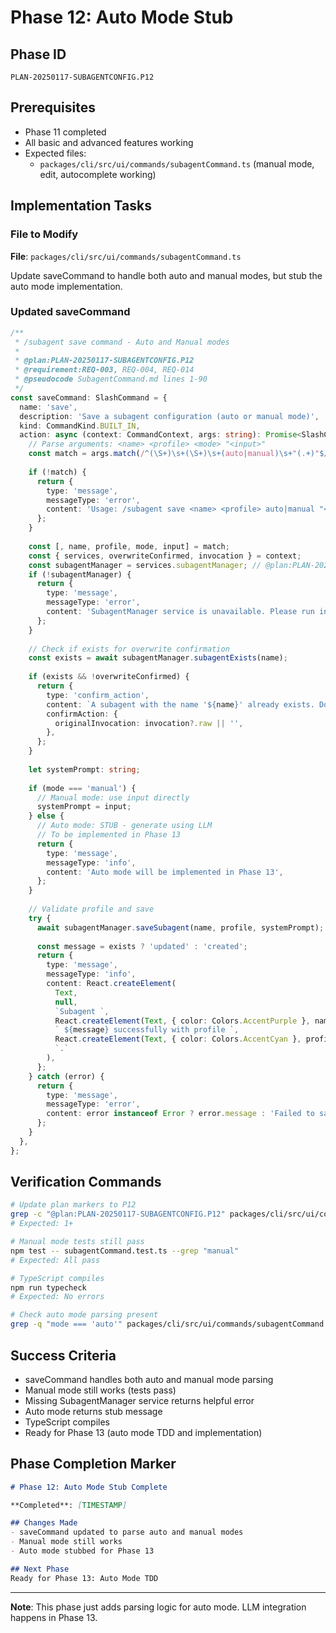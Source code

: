 # Phase 12: Auto Mode Stub

## Phase ID
`PLAN-20250117-SUBAGENTCONFIG.P12`

## Prerequisites
- Phase 11 completed
- All basic and advanced features working
- Expected files:
  - `packages/cli/src/ui/commands/subagentCommand.ts` (manual mode, edit, autocomplete working)

## Implementation Tasks

### File to Modify

**File**: `packages/cli/src/ui/commands/subagentCommand.ts`

Update saveCommand to handle both auto and manual modes, but stub the auto mode implementation.

### Updated saveCommand

```typescript
/**
 * /subagent save command - Auto and Manual modes
 * 
 * @plan:PLAN-20250117-SUBAGENTCONFIG.P12
 * @requirement:REQ-003, REQ-004, REQ-014
 * @pseudocode SubagentCommand.md lines 1-90
 */
const saveCommand: SlashCommand = {
  name: 'save',
  description: 'Save a subagent configuration (auto or manual mode)',
  kind: CommandKind.BUILT_IN,
  action: async (context: CommandContext, args: string): Promise<SlashCommandActionReturn> => {
    // Parse arguments: <name> <profile> <mode> "<input>"
    const match = args.match(/^(\S+)\s+(\S+)\s+(auto|manual)\s+"(.+)"$/);
    
    if (!match) {
      return {
        type: 'message',
        messageType: 'error',
        content: 'Usage: /subagent save <name> <profile> auto|manual "<text>"',
      };
    }
    
    const [, name, profile, mode, input] = match;
    const { services, overwriteConfirmed, invocation } = context;
    const subagentManager = services.subagentManager; // @plan:PLAN-20250117-SUBAGENTCONFIG.P12 @requirement:REQ-003
    if (!subagentManager) {
      return {
        type: 'message',
        messageType: 'error',
        content: 'SubagentManager service is unavailable. Please run integration (Phase 15) before using /subagent.',
      };
    }
    
    // Check if exists for overwrite confirmation
    const exists = await subagentManager.subagentExists(name);
    
    if (exists && !overwriteConfirmed) {
      return {
        type: 'confirm_action',
        content: `A subagent with the name '${name}' already exists. Do you want to overwrite it?`,
        confirmAction: {
          originalInvocation: invocation?.raw || '',
        },
      };
    }
    
    let systemPrompt: string;
    
    if (mode === 'manual') {
      // Manual mode: use input directly
      systemPrompt = input;
    } else {
      // Auto mode: STUB - generate using LLM
      // To be implemented in Phase 13
      return {
        type: 'message',
        messageType: 'info',
        content: 'Auto mode will be implemented in Phase 13',
      };
    }
    
    // Validate profile and save
    try {
      await subagentManager.saveSubagent(name, profile, systemPrompt);
      
      const message = exists ? 'updated' : 'created';
      return {
        type: 'message',
        messageType: 'info',
        content: React.createElement(
          Text,
          null,
          `Subagent `,
          React.createElement(Text, { color: Colors.AccentPurple }, name),
          ` ${message} successfully with profile `,
          React.createElement(Text, { color: Colors.AccentCyan }, profile),
          `.`
        ),
      };
    } catch (error) {
      return {
        type: 'message',
        messageType: 'error',
        content: error instanceof Error ? error.message : 'Failed to save subagent',
      };
    }
  },
};
```

## Verification Commands

```bash
# Update plan markers to P12
grep -c "@plan:PLAN-20250117-SUBAGENTCONFIG.P12" packages/cli/src/ui/commands/subagentCommand.ts
# Expected: 1+

# Manual mode tests still pass
npm test -- subagentCommand.test.ts --grep "manual"
# Expected: All pass

# TypeScript compiles
npm run typecheck
# Expected: No errors

# Check auto mode parsing present
grep -q "mode === 'auto'" packages/cli/src/ui/commands/subagentCommand.ts || exit 1
```

## Success Criteria

- saveCommand handles both auto and manual mode parsing
- Manual mode still works (tests pass)
- Missing SubagentManager service returns helpful error
- Auto mode returns stub message
- TypeScript compiles
- Ready for Phase 13 (auto mode TDD and implementation)

## Phase Completion Marker

```markdown
# Phase 12: Auto Mode Stub Complete

**Completed**: [TIMESTAMP]

## Changes Made
- saveCommand updated to parse auto and manual modes
- Manual mode still works
- Auto mode stubbed for Phase 13

## Next Phase
Ready for Phase 13: Auto Mode TDD
```

---

**Note**: This phase just adds parsing logic for auto mode. LLM integration happens in Phase 13.
